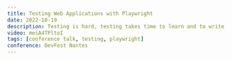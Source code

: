 ```yaml
---
title: Testing Web Applications with Playwright
date: 2022-10-19
description: Testing is hard, testing takes time to learn and to write, and time is money. As developers we want to test. We know we should but we don't have time. So how can we get more developers to do testing? We can create better tools.
video: meiA4TPltoI
tags: [conference talk, testing, playwright]
conference: DevFest Nantes
---
```


